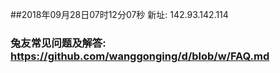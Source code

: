 ##2018年09月28日07时12分07秒 新址: 142.93.142.114
### 兔友常见问题及解答: https://github.com/wanggonging/d/blob/w/FAQ.md
